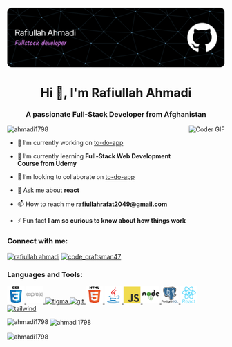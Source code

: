 ![Header](./github-header-image.png)
<h1 align="center">Hi 👋, I'm Rafiullah Ahmadi</h1>
<h3 align="center">A passionate Full-Stack Developer from Afghanistan</h3>
<img alt="Coder GIF" align="right"  height=300 src="https://miro.medium.com/max/1360/0*7Q3yvSIv_t0ioJ-Z.gif" />

<p align="left"> <img src="https://komarev.com/ghpvc/?username=ahmadi1798&label=Profile%20views&color=0e75b6&style=flat" alt="ahmadi1798" /> </p>

- 🔭 I’m currently working on [to-do-app](to-do-app-one-liart.vercel.app)

- 🌱 I’m currently learning **Full-Stack Web Development Course from Udemy**

- 👯 I’m looking to collaborate on [to-do-app](to-do-app-one-liart.vercel.app)

- 💬 Ask me about **react**

- 📫 How to reach me **rafiullahrafat2049@gmail.com**

- ⚡ Fun fact **I am so curious to know about how things work**

<h3 align="left">Connect with me:</h3>
<p align="left">
<a href="https://linkedin.com/in/rafiullah ahmadi" target="blank"><img align="center" src="https://raw.githubusercontent.com/rahuldkjain/github-profile-readme-generator/master/src/images/icons/Social/linked-in-alt.svg" alt="rafiullah ahmadi" height="30" width="40" /></a>
<a href="https://instagram.com/code_craftsman47" target="blank"><img align="center" src="https://raw.githubusercontent.com/rahuldkjain/github-profile-readme-generator/master/src/images/icons/Social/instagram.svg" alt="code_craftsman47" height="30" width="40" /></a>
</p>

<h3 align="left">Languages and Tools:</h3>
<p align="left"> <a href="https://www.w3schools.com/css/" target="_blank" rel="noreferrer"> <img src="https://raw.githubusercontent.com/devicons/devicon/master/icons/css3/css3-original-wordmark.svg" alt="css3" width="40" height="40"/> </a> <a href="https://expressjs.com" target="_blank" rel="noreferrer"> <img src="https://raw.githubusercontent.com/devicons/devicon/master/icons/express/express-original-wordmark.svg" alt="express" width="40" height="40"/> </a> <a href="https://www.figma.com/" target="_blank" rel="noreferrer"> <img src="https://www.vectorlogo.zone/logos/figma/figma-icon.svg" alt="figma" width="40" height="40"/> </a> <a href="https://git-scm.com/" target="_blank" rel="noreferrer"> <img src="https://www.vectorlogo.zone/logos/git-scm/git-scm-icon.svg" alt="git" width="40" height="40"/> </a> <a href="https://www.w3.org/html/" target="_blank" rel="noreferrer"> <img src="https://raw.githubusercontent.com/devicons/devicon/master/icons/html5/html5-original-wordmark.svg" alt="html5" width="40" height="40"/> </a> <a href="https://www.java.com" target="_blank" rel="noreferrer"> <img src="https://raw.githubusercontent.com/devicons/devicon/master/icons/java/java-original.svg" alt="java" width="40" height="40"/> </a> <a href="https://developer.mozilla.org/en-US/docs/Web/JavaScript" target="_blank" rel="noreferrer"> <img src="https://raw.githubusercontent.com/devicons/devicon/master/icons/javascript/javascript-original.svg" alt="javascript" width="40" height="40"/> </a> <a href="https://nodejs.org" target="_blank" rel="noreferrer"> <img src="https://raw.githubusercontent.com/devicons/devicon/master/icons/nodejs/nodejs-original-wordmark.svg" alt="nodejs" width="40" height="40"/> </a> <a href="https://www.postgresql.org" target="_blank" rel="noreferrer"> <img src="https://raw.githubusercontent.com/devicons/devicon/master/icons/postgresql/postgresql-original-wordmark.svg" alt="postgresql" width="40" height="40"/> </a> <a href="https://reactjs.org/" target="_blank" rel="noreferrer"> <img src="https://raw.githubusercontent.com/devicons/devicon/master/icons/react/react-original-wordmark.svg" alt="react" width="40" height="40"/> </a> <a href="https://tailwindcss.com/" target="_blank" rel="noreferrer"> <img src="https://www.vectorlogo.zone/logos/tailwindcss/tailwindcss-icon.svg" alt="tailwind" width="40" height="40"/> </a> </p>

<p><img align="left" src="https://github-readme-stats.vercel.app/api/top-langs?username=ahmadi1798&show_icons=true&locale=en&layout=compact" alt="ahmadi1798" /></p>

<p>&nbsp;<img align="center" src="https://github-readme-stats.vercel.app/api?username=ahmadi1798&show_icons=true&locale=en" alt="ahmadi1798" /></p>

<p><img align="center" src="https://github-readme-streak-stats.herokuapp.com/?user=ahmadi1798&" alt="ahmadi1798" /></p>
